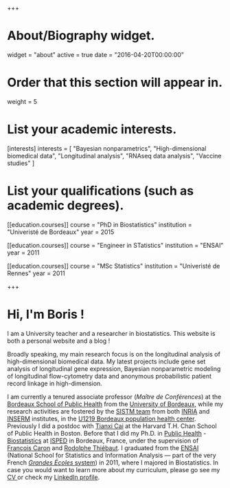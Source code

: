 +++
# About/Biography widget.
widget = "about"
active = true
date = "2016-04-20T00:00:00"

# Order that this section will appear in.
weight = 5

# List your academic interests.
[interests]
  interests = [
    "Bayesian nonparametrics",
    "High-dimensional biomedical data",
    "Longitudinal analysis",
    "RNAseq data analysis",
    "Vaccine studies"
  ]

# List your qualifications (such as academic degrees).
[[education.courses]]
  course = "PhD in Biostatistics"
  institution = "Univeristé de Bordeaux"
  year = 2015

[[education.courses]]
  course = "Engineer in STatistics"
  institution = "ENSAI"
  year = 2011
  
[[education.courses]]
  course = "MSc Statistics"
  institution = "Univeristé de Rennes"
  year = 2011
 
+++

# Hi, I'm Boris !

I am a University teacher and a researcher in biostatistics. This website is both a personal website and a blog !

Broadly speaking, my main research focus is on the longitudinal analysis of high-dimensional biomedical data. My latest projects include gene set analysis of longitudinal gene expression, Bayesian nonparametric modeling of longitudinal flow-cytometry data and anonymous probabilistic patient record linkage in high-dimension.

I am currently a tenured associate professor (*Maître de Conférences*) at the [Bordeaux School of Public Health](http://www.isped.u-bordeaux.fr/en-us/accueil.aspx) from the [University of Bordeaux](http://www.u-bordeaux.com/), while my research activities are fostered by the [SISTM team](http://www.bordeaux-population-health.center/en/teams/statistics-in-systems-biology-and-translationnal-medicine-sistm/) from both [INRIA](https://www.inria.fr/en/teams/sistm) and [INSERM](http://english.inserm.fr/) institutes, in the [U1219 Bordeaux population health center](http://www.bordeaux-population-health.center/en/). Previously I did a postdoc with [Tianxi Cai](http://www.hsph.harvard.edu/tianxi-cai/)  at the Harvard T.H. Chan School of Public Health in Boston. Before that I did my  Ph.D. in [Public Health](http://edsp2.u-bordeaux.fr/) - [Biostatistics](http://www.bordeaux-population-health.center/en/teams/biostatistics/) at [ISPED](http://www.isped.u-bordeaux.fr/) in Bordeaux, France, under the supervision of [François Caron](http://www.stats.ox.ac.uk/~caron/) and [Rodolphe Thiébaut](https://www.bordeaux-population-health.center/profile/rodolphe-thiebaut/). I graduated from the [ENSAI](http://www.ensai.fr/) (National School for Statistics and Information Analysis — part of the very French [_Grandes Écoles_ system](http://en.wikipedia.org/wiki/Grandes_%C3%A9coles)) in 2011, where I majored in Biostatistics. In case you would want to learn more about my curriculum, please go see my [CV ](https://borishejblum.files.wordpress.com/2016/04/cvnov2016_bh1.pdf)or check my [LinkedIn profile](http://fr.linkedin.com/pub/boris-hejblum/38/34b/879/en).
